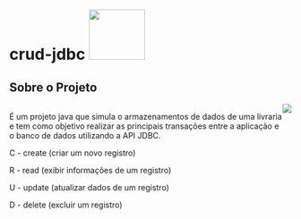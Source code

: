 # crud-jdbc <img src="https://user-images.githubusercontent.com/114026410/211710271-103966ca-d697-4e21-b8c3-d56cfe6a604b.png" style="width: 100px;height:90px">
## Sobre o Projeto
<div style="display: flex">
    <div>
        <p>
            É um projeto java que simula o armazenamentos de dados de uma livraria e tem como objetivo realizar as  principais transações entre a aplicação e o banco de dados utilizando a API JDBC.
        </p>
        <p>C - create (criar um novo registro)</p>
        <p>R - read (exibir informações de um registro)</p>
        <p>U - update (atualizar dados de um registro)</p>
        <p>D - delete (excluir um registro)</p>
    </div>

<img src="https://user-images.githubusercontent.com/114026410/211673822-079c33f8-3144-422c-815a-3ed3d3c46d67.gif">

</div>
